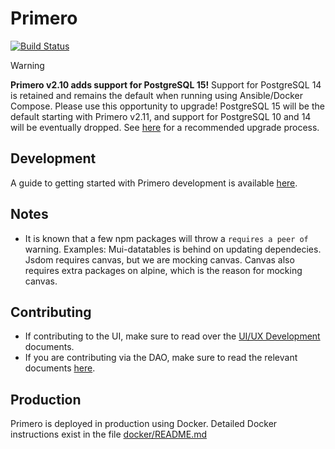 <!-- Copyright (c) 2014 - 2023 UNICEF. All rights reserved. -->

Primero
========
[![Build Status](https://github.com/primeroIMS/primero/actions/workflows/app.yml/badge.svg?branch=main)](https://github.com/primeroIMS/primero/actions)


> [!WARNING]
> **Primero v2.10 adds support for PostgreSQL 15!**
> Support for PostgreSQL 14 is retained and remains the default when running using Ansible/Docker Compose. Please use this opportunity to upgrade! PostgreSQL 15 will be the default starting with Primero v2.11, and support for PostgreSQL 10 and 14 will be eventually dropped. See [here](doc/postgres_upgrade.md) for a recommended upgrade process.

## Development

A guide to getting started with Primero development is available [here](doc/getting_started_development.md).

## Notes

- It is known that a few npm packages will throw a `requires a peer of` warning. Examples: Mui-datatables is behind on updating dependecies. Jsdom requires canvas, but we are mocking canvas. Canvas also requires extra packages on alpine, which is the reason for mocking canvas.

## Contributing
- If contributing to the UI, make sure to read over the [UI/UX Development](doc/ui_ux.md) documents.
- If you are contributing via the DAO, make sure to read the relevant documents [here](doc/dao/README.md).

## Production

Primero is deployed in production using Docker. Detailed Docker instructions exist in the file [docker/README.md](docker/README.md)
